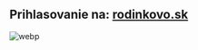 <!-- title: "Pozvánka na rozVEDENÍ k BOHU" -->
<!-- date: "2025-06-08" -->

## Prihlasovanie na: [rodinkovo.sk](https://www.rodinkovo.sk)
    
![webp](/content/rozvedeni-k-bohu.webp)